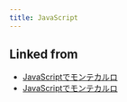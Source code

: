 ```yaml
---
title: JavaScript
---
```



## Linked from

* [JavaScriptでモンテカルロ](/JavaScriptでモンテカルロ)
* [JavaScriptでモンテカルロ](/JavaScriptでモンテカルロ)


